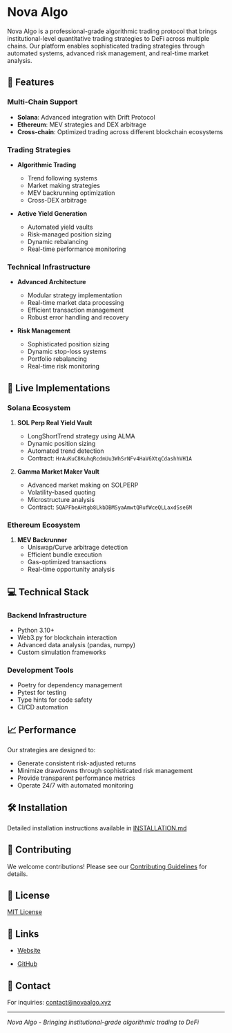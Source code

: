 # Nova Algo

<!-- ![Nova Algo Banner](assets/banner.png) -->

Nova Algo is a professional-grade algorithmic trading protocol that brings institutional-level quantitative trading strategies to DeFi across multiple chains. Our platform enables sophisticated trading strategies through automated systems, advanced risk management, and real-time market analysis.

## 🌟 Features

### Multi-Chain Support
- **Solana**: Advanced integration with Drift Protocol
- **Ethereum**: MEV strategies and DEX arbitrage
- **Cross-chain**: Optimized trading across different blockchain ecosystems

### Trading Strategies
- **Algorithmic Trading**
  - Trend following systems
  - Market making strategies
  - MEV backrunning optimization
  - Cross-DEX arbitrage

- **Active Yield Generation**
  - Automated yield vaults
  - Risk-managed position sizing
  - Dynamic rebalancing
  - Real-time performance monitoring

### Technical Infrastructure
- **Advanced Architecture**
  - Modular strategy implementation
  - Real-time market data processing
  - Efficient transaction management
  - Robust error handling and recovery

- **Risk Management**
  - Sophisticated position sizing
  - Dynamic stop-loss systems
  - Portfolio rebalancing
  - Real-time risk monitoring

## 🚀 Live Implementations

### Solana Ecosystem
1. **SOL Perp Real Yield Vault**
   - LongShortTrend strategy using ALMA
   - Dynamic position sizing
   - Automated trend detection
   - Contract: `HrAuKuC8KuhqRcdmUu3WhSrNFv4HaV6XtqCdashhVH1A`

2. **Gamma Market Maker Vault**
   - Advanced market making on SOLPERP
   - Volatility-based quoting
   - Microstructure analysis
   - Contract: `5QAPFbeAHtgb8LkbDBMSyaAmwtQRufWceQLLaxdSse6M`

### Ethereum Ecosystem
1. **MEV Backrunner**
   - Uniswap/Curve arbitrage detection
   - Efficient bundle execution
   - Gas-optimized transactions
   - Real-time opportunity analysis

## 💻 Technical Stack

### Backend Infrastructure
- Python 3.10+
- Web3.py for blockchain interaction
- Advanced data analysis (pandas, numpy)
- Custom simulation frameworks

### Development Tools
- Poetry for dependency management
- Pytest for testing
- Type hints for code safety
- CI/CD automation

## 📈 Performance

Our strategies are designed to:
- Generate consistent risk-adjusted returns
- Minimize drawdowns through sophisticated risk management
- Provide transparent performance metrics
- Operate 24/7 with automated monitoring

## 🛠 Installation

Detailed installation instructions available in [INSTALLATION.md](INSTALLATION.md)

## 🤝 Contributing

We welcome contributions! Please see our [Contributing Guidelines](CONTRIBUTING.md) for details.

## 📄 License

[MIT License](LICENSE)

## 🔗 Links
- [Website](https://novaalgo.xyz)
<!-- - [Documentation](https://docs.novaalgo.xyz) -->
- [GitHub](https://github.com/nova-algo)

## 📧 Contact

For inquiries: [contact@novaalgo.xyz](mailto:contact@novaalgo.xyz)

---

*Nova Algo - Bringing institutional-grade algorithmic trading to DeFi*